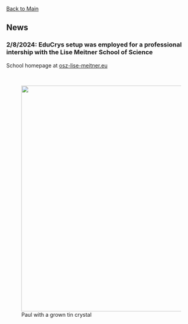[Back to Main](https://poc-handsome.github.io)

## News

### 2/8/2024: EduCrys setup was employed for a professional intership with the Lise Meitner School of Science

School homepage at [osz-lise-meitner.eu](https://www.osz-lise-meitner.eu/)

<br>
<figure>
  <img src="https://poc-handsome.github.io/news-05/Paul.jpg" width=600>
  <figcaption>Paul with a grown tin crystal</figcaption>
</figure>
<br>

